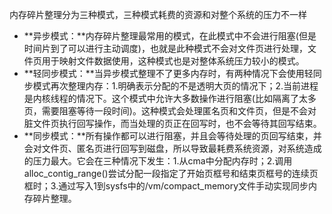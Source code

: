内存碎片整理分为三种模式，三种模式耗费的资源和对整个系统的压力不一样

- **异步模式：**内存碎片整理最常用的模式，在此模式中不会进行阻塞(但是时间片到了可以进行主动调度)，也就是此种模式不会对文件页进行处理，文件页用于映射文件数据使用，这种模式也是对整体系统压力较小的模式。
- **轻同步模式：**当异步模式整理不了更多内存时，有两种情况下会使用轻同步模式再次整理内存：1.明确表示分配的不是透明大页的情况下；2.当前进程是内核线程的情况下。这个模式中允许大多数操作进行阻塞(比如隔离了太多页，需要阻塞等待一段时间)。这种模式会处理匿名页和文件页，但是不会对脏文件页执行回写操作，而当处理的页正在回写时，也不会等待其回写结束。
- **同步模式：**所有操作都可以进行阻塞，并且会等待处理的页回写结束，并会对文件页、匿名页进行回写到磁盘，所以导致最耗费系统资源，对系统造成的压力最大。它会在三种情况下发生：1.从cma中分配内存时；2.调用alloc_contig_range()尝试分配一段指定了开始页框号和结束页框号的连续页框时；3.通过写入1到sysfs中的/vm/compact_memory文件手动实现同步内存碎片整理。